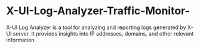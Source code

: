 # X-UI-Log-Analyzer-Traffic-Monitor-
X-UI Log Analyzer is a tool for analyzing and reporting logs generated by X-UI server. It provides insights into IP addresses, domains, and other relevant information.
